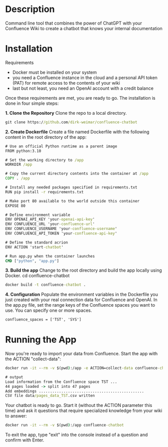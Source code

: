 # Description
Command line tool that combines the power of ChatGPT with your Confluence Wiki to create a chatbot that knows your internal documentation

# Installation
Requirements
* Docker must be installed on your system
* you need a Confluence instance in the cloud and a personal API token (PAT) for remote access to the contents of your wiki
* last but not least, you need an OpenAI account with a credit balance

Once these requirements are met, you are ready to go. The installation is done in four simple steps:

**1. ️Clone the Repository**
Clone the repo to a local directory.
```cmd
git clone https://github.com/dirk-weimar/confluence-chatbot
 ```

**2. Create Dockerfile**
Create a file named Dockerfile with the following content in the root directory of the app:
```cmd
# Use an official Python runtime as a parent image
FROM python:3.10

# Set the working directory to /app
WORKDIR /app

# Copy the current directory contents into the container at /app
COPY . /app

# Install any needed packages specified in requirements.txt
RUN pip install -r requirements.txt

# Make port 80 available to the world outside this container
EXPOSE 80

# Define environment variable
ENV OPENAI_API_KEY 'your-openai-api-key'
ENV CONFLUENCE_URL 'your-confluence-url'
ENV CONFLUENCE_USERNAME 'your-confluence-username'
ENV CONFLUENCE_API_TOKEN 'your-confluence-api-key'

# Define the standard acrion
ENV ACTION 'start-chatbot'

# Run app.py when the container launches
CMD ["python", "app.py"]
```

**3. Build the app**
Change to the root directory and build the app locally using Docker.
cd confluence-chatbot
```cmd
docker build -t confluence-chatbot .
```

**4. Configuration**
Populate the environment variables in the Dockerfile you just created with your real connection data for Confluence and OpenAI.
In the app.py file, set the range keys of the Confluence spaces you want to use. You can specify one or more spaces.
```cmd
confluence_spaces = ['TST', 'SYS']
 ```

# Running the App
Now you're ready to import your data from Confluence. Start the app with the ACTION "collect-data":

```cmd
docker run -it --rm -v $(pwd):/app -e ACTION=collect-data confluence-chatbot
```
```cmd
# output
Load information from the Confluence space TST ...
44 pages loaded -> split into 47 pages
Add embeddings ...............................................
CSV file data/pages_data_TST.csv written
```

Your chatbot is ready to go. Start it (without the ACTION parameter this time) and ask it questions that require specialized knowledge from your wiki to answer:
```cmd
docker run -it --rm -v $(pwd):/app confluence-chatbot
```

To exit the app, type "exit" into the console instead of a question and confirm with Enter.
